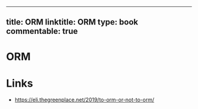 
---
title: ORM
linktitle: ORM
type: book
commentable: true
---

# ORM

# Links

- https://eli.thegreenplace.net/2019/to-orm-or-not-to-orm/

    